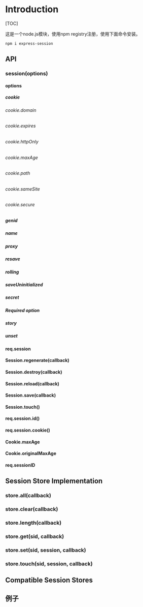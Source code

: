 # Introduction

[TOC]

这是一个node.js模块，使用npm registry注册，使用下面命令安装。

`npm i express-session`

## API

### session(options)

#### options

##### cookie
###### cookie.domain
###### cookie.expires
###### cookie.httpOnly
###### cookie.maxAge
###### cookie.path
###### cookie.sameSite
###### cookie.secure
##### genid
##### name
##### proxy
##### resave
##### rolling
##### saveUninitialized
##### secret
##### Required option
##### story
##### unset
#### req.session
#### Session.regenerate(callback)
#### Session.destroy(callback)
#### Session.reload(callback)
#### Session.save(callback)
#### Session.touch()
#### req.session.id()
#### req.session.cookie()
#### Cookie.maxAge
#### Cookie.originalMaxAge
#### req.sessionID
## Session Store Implementation
### store.all(callback)
### store.clear(callback)
### store.length(callback)
### store.get(sid, callback)
### store.set(sid, session, callback)
### store.touch(sid, session, callback)
## Compatible Session Stores
## 例子

